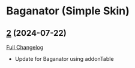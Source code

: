 # Baganator (Simple Skin)

## [2](https://github.com/Baganator/Baganator-Minimalist/tree/2) (2024-07-22)
[Full Changelog](https://github.com/Baganator/Baganator-Minimalist/compare/1...2) 

- Update for Baganator using addonTable  

